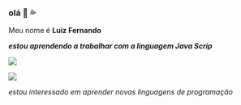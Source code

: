 ### olá 👋 :sweat_drops:
Meu nome é **Luiz Fernando**

***estou aprendendo a trabalhar com a linguagem Java Scrip***


![](https://img.shields.io/badge/JavaScript-323330?style=for-the-badge&logo=javascript&logoColor=F7DF1E)



![](https://img.shields.io/badge/Scratch-4D97FF?style=for-the-badge&logo=Scratch&logoColor=white)


*estou interessado em aprender novas linguagens de programação*
